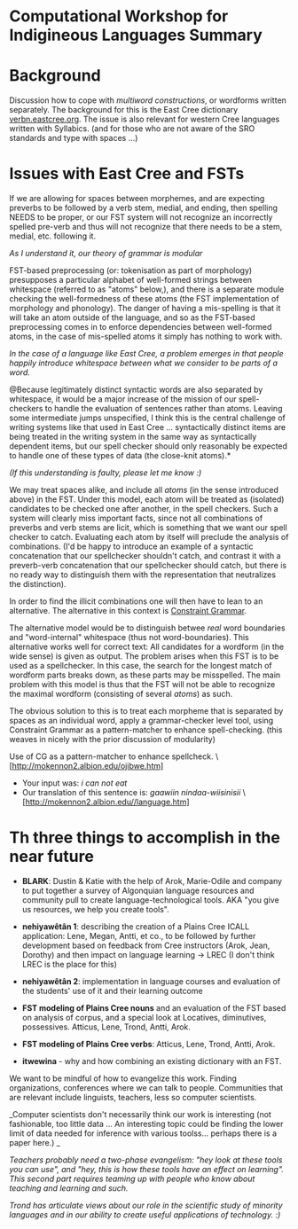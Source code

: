 # Computational Workshop for Indigineous Languages Summary

# Background

Discussion how to cope with _multiword constructions_, or wordforms
written separately. The background for this is the East Cree dictionary
[verbn.eastcree.org](http://verbn.eastcree.org). The issue is also relevant
for western Cree languages written with Syllabics. (and for those who are
not aware of the SRO standards and type with spaces ...)

# Issues with East Cree and FSTs

If we are allowing for spaces between morphemes, and are expecting preverbs to be followed by a verb stem, medial, and ending, then spelling NEEDS to be proper, or our FST system will not recognize an incorrectly spelled pre-verb and thus will not recognize that there needs to be a stem, medial, etc. following it.

_As I understand it, our theory of grammar is modular_

FST-based preprocessing (or: tokenisation as part of morphology) presupposes a particular alphabet of well-formed strings between whitespace (referred to as "atoms" below,), and there is a separate module checking the well-formedness of these atoms (the FST implementation of morphology and phonology). The danger of having a mis-spelling is that it will take an atom outside of the language, and so as the FST-based preprocessing comes in to enforce dependencies between well-formed atoms, in the case of mis-spelled atoms it simply has nothing to work with.

_In the case of a language like East Cree, a problem emerges in that people happily introduce whitespace between what we consider to be parts of a word._

@Because legitimately distinct syntactic words are also separated by whitespace, it would be a major increase of the mission of our spell-checkers to handle the evaluation of sentences rather than atoms. Leaving some intermediate jumps unspecified, I think this is the central challenge of writing systems like that used in East Cree ... syntactically distinct items are being treated in the writing system in the same way as syntactically dependent items, but our spell checker should only reasonably be expected to handle one of these types of data (the close-knit atoms).\*

_(If this understanding is faulty, please let me know :)_

We may treat spaces alike, and include all _atoms_
(in the sense introduced above) in the FST. Under this model, each atom
will be treated as (isolated) candidates to be checked one after another, in the
spell checkers. Such a system will clearly miss important facts, since not
all combinations of preverbs and verb stems are licit, which is something that we want our spell checker to catch. Evaluating each atom by itself will preclude the analysis of combinations. (I'd be happy to introduce an example of a syntactic concatenation that our spellchecker shouldn't catch, and contrast it with a preverb-verb concatenation that our spellchecker should catch, but there is no ready way to distinguish them with the representation that neutralizes the distinction).

In order to find the illicit combinations one will then have to lean to an alternative.
The alternative in this context is [Constraint Grammar](https://en.wikipedia.org/wiki/Constraint_Grammar).

The alternative model would be to distinguish betwee _real_ word boundaries
and "word-internal" whitespace (thus not word-boundaries). This alternative
works well for correct text: All candidates for a wordform (in the wide sense)
is given as output. The problem arises when this FST is to be used as a
spellchecker. In this case, the search for the longest match of wordform parts
breaks down, as these parts may be misspelled. The main problem with this
model is thus that the FST will not be able to recognize the maximal wordform
(consisting of several _atoms_) as such.

The obvious solution to this is to treat each morpheme that is separated by
spaces as an individual word, apply a grammar-checker level tool, using
Constraint Grammar as a pattern-matcher to enhance spell-checking.
(this weaves in nicely with the prior discussion of modularity)

Use of CG as a pattern-matcher to enhance spellcheck. \\
[http://mokennon2.albion.edu/ojibwe.htm]

- Your input was: _i can not eat_
- Our translation of this sentence is: _gaawiin nindaa-wiisinisii_ \\
  [http://mokennon2.albion.edu//language.htm]

# Th three things to accomplish in the near future

- **BLARK**: Dustin & Katie with the help of Arok, Marie-Odile and company to put together a survey of Algonquian language resources and community pull to create language-technological tools. AKA "you give us resources, we help you create tools".
- **nehiyawêtân 1**: describing the creation of a Plains Cree ICALL application: Lene, Megan, Antti, et co., to be followed by further development based on feedback from Cree instructors (Arok, Jean, Dorothy) and then impact on language learning -> LREC (I don't think LREC is the place for this)

- **nehiyawêtân 2**: implementation in language courses and evaluation of the students' use of it and their learning outcome

- **FST modeling of Plains Cree nouns** and an evaluation of the FST based on analysis of corpus, and a special look at Locatives, diminutives, possessives. Atticus, Lene, Trond, Antti, Arok.

- **FST modeling of Plains Cree verbs**: Atticus, Lene, Trond, Antti, Arok.

- **itwewina** - why and how combining an existing dictionary with an FST.

We want to be mindful of how to evangelize this work. Finding organizations, conferences where we can talk to people. Communities that are relevant include linguists, teachers, less so computer scientists.

_Computer scientists don't necessarily think our work is interesting (not fashionable, too little data ... An interesting topic could be finding the lower limit of data needed for inference with various toolss... perhaps there is a paper here.) _

_Teachers probably need a two-phase evangelism: "hey look at these tools you can use", and "hey, this is how these tools have an effect on learning". This second part requires teaming up with people who know about teaching and learning and such._

_Trond has articulate views about our role in the scientific study of minority languages and in our ability to create useful applications of technology. :)_
